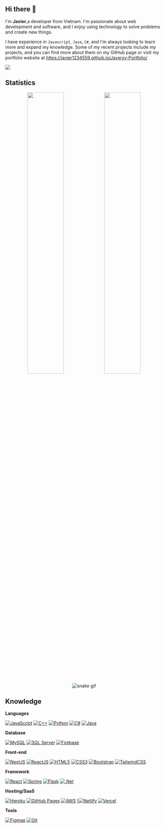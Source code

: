 ## Hi there 👋
  
I'm **Javier**,a developer from Vietnam. I'm passionate about web development and software, and I enjoy using technology to solve problems and create new things.

I have experience in `Javascript`, `Java`, `C#`, and I'm always looking to learn more and expand my knowledge. Some of my recent projects include my projects, and you can find more about them on my GitHub page or visit my portfolio website at https://javier1234559.github.io/Javersy-Portfolio/

![](https://komarev.com/ghpvc/?username=javier1234559&label=PROFILE+VIEWS&color=0e75b6&style=for-the-badge)

## Statistics

<div align="center">	
  <img width="48%" src="https://github-readme-streak-stats.herokuapp.com?user=javier1234559&theme=tokyonight&date_format=M%20j%5B%2C%20Y%5D" />
  <img width="48%" src="https://github-readme-stats.vercel.app/api?username=javier1234559&show_icons=true&theme=tokyonight" />
</div>

<div align="center">
  
 ![snake gif](https://github.com/javier1234559/javier1234559/blob/output/github-contribution-grid-snake.gif)
  
</div>

## Knowledge
**Languages**

[![JavaScript](https://img.shields.io/badge/-JavaScript-black?style=flat-square&logo=javascript)](https://github.com/javier1234559/)
[![C++](https://img.shields.io/badge/c++-000?style=flat-square&logo=c%2B%2B&logoColor=00599c)](https://github.com/javier1234559/)
[![Python](https://img.shields.io/badge/-Python-black?style=flat-square&logo=python)](https://github.com/javier1234559/)
[![C#](https://img.shields.io/badge/-C%23-black?style=flat-square&logo=csharp&logoColor=310080)](https://github.com/javier1234559/)
[![Java](https://img.shields.io/badge/-Java-black?style=flat-square&logo=Java)](https://github.com/javier1234559/)

**Database**

[![MySQL](https://img.shields.io/badge/-MySQL-black?style=flat-square&logo=mysql)](https://github.com/javier1234559/)
[![SQL Server](https://img.shields.io/badge/-SQL%20Server-black?style=flat-square&logo=microsoftsqlserver)](https://github.com/javier1234559/)
[![Firebase](https://img.shields.io/badge/-Firebase-black?style=flat-square&logo=firebase)](https://github.com/javier1234559/)

**Front-end**

[![NextJS](https://img.shields.io/badge/-NextJS-black?style=flat-square&logo=next.js&logoColor=white)](https://github.com/javier1234559/)
[![ReactJS](https://img.shields.io/badge/-ReactJS-black?style=flat-square&logo=react&logoColor=%2361DAFB)](https://github.com/javier1234559/)
[![HTML5](https://img.shields.io/badge/-HTML5-black?style=flat-square&logo=html5&logoColor=white)](https://github.com/javier1234559/)
[![CSS3](https://img.shields.io/badge/-CSS3-black?style=flat-square&logo=css3)](https://github.com/javier1234559/)
[![Bootstrap](https://img.shields.io/badge/-Bootstrap-black?style=flat-square&logo=bootstrap)](https://github.com/javier1234559/)
[![TailwindCSS](https://img.shields.io/badge/-TailwindCSS-black?style=flat-square&logo=TailwindCSS)](https://github.com/javier1234559/)

**Framework**

[![React](https://img.shields.io/badge/react-000?style=flat-square&logo=react&logoColor=%2361DAFB)](https://github.com/javier1234559/)
[![Spring](https://img.shields.io/badge/spring-000.svg?style=flat-square&logo=spring&logoColor=green)](https://github.com/javier1234559/)
[![Flask](https://img.shields.io/badge/flask-%23000.svg?style=flat-square&logo=flask&logoColor=white)](https://github.com/javier1234559/)
[![.Net](https://img.shields.io/badge/.NET-000?style=flat-square&logo=.net&logoColor=5C2D91)](https://github.com/javier1234559/)

**Hosting/SaaS**

[![Heroku](https://img.shields.io/badge/heroku-000.svg?style=flat-square&logo=heroku&logoColor=%23430098)](https://github.com/javier1234559/)
[![GitHub Pages](https://img.shields.io/badge/github%20pages-121013?style=flat-square&logo=github&logoColor=white)](https://github.com/javier1234559/)
[![AWS](https://img.shields.io/badge/AWS-000?style=flat-square&logo=amazon-aws&logoColor=%23FF9900)](https://github.com/javier1234559/)
[!![Netlify](https://img.shields.io/badge/netlify-%23000000.svg?style=flat-square&logo=netlify&logoColor=#00C7B7)](https://github.com/javier1234559/)
[![Vercel](https://img.shields.io/badge/vercel-%23000000.svg?style=flat-square&logo=vercel&logoColor=white)](https://github.com/javier1234559/)

**Tools**

[![Figmae](https://img.shields.io/badge/-Figma-black?style=flat-square&logo=Figma&logoColor=white)](https://github.com/javier1234559/)
[![Git](https://img.shields.io/badge/git-000?style=flat-square&logo=git&logoColor=%23F05033)](https://github.com/javier1234559/)
